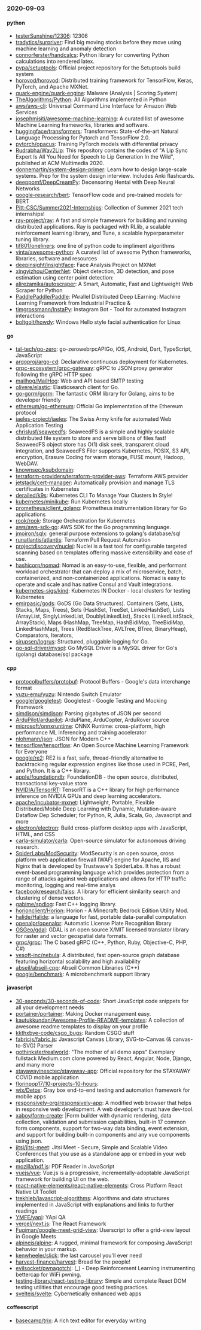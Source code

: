 ### 2020-09-03

#### python
* [testerSunshine/12306](https://github.com/testerSunshine/12306): 12306
* [tradytics/surpriver](https://github.com/tradytics/surpriver): Find big moving stocks before they move using machine learning and anomaly detection
* [connorferster/handcalcs](https://github.com/connorferster/handcalcs): Python library for converting Python calculations into rendered latex.
* [pypa/setuptools](https://github.com/pypa/setuptools): Official project repository for the Setuptools build system
* [horovod/horovod](https://github.com/horovod/horovod): Distributed training framework for TensorFlow, Keras, PyTorch, and Apache MXNet.
* [quark-engine/quark-engine](https://github.com/quark-engine/quark-engine): Malware (Analysis | Scoring System)
* [TheAlgorithms/Python](https://github.com/TheAlgorithms/Python): All Algorithms implemented in Python
* [aws/aws-cli](https://github.com/aws/aws-cli): Universal Command Line Interface for Amazon Web Services
* [josephmisiti/awesome-machine-learning](https://github.com/josephmisiti/awesome-machine-learning): A curated list of awesome Machine Learning frameworks, libraries and software.
* [huggingface/transformers](https://github.com/huggingface/transformers): Transformers: State-of-the-art Natural Language Processing for Pytorch and TensorFlow 2.0.
* [pytorch/opacus](https://github.com/pytorch/opacus): Training PyTorch models with differential privacy
* [Rudrabha/Wav2Lip](https://github.com/Rudrabha/Wav2Lip): This repository contains the codes of "A Lip Sync Expert Is All You Need for Speech to Lip Generation In the Wild", published at ACM Multimedia 2020.
* [donnemartin/system-design-primer](https://github.com/donnemartin/system-design-primer): Learn how to design large-scale systems. Prep for the system design interview. Includes Anki flashcards.
* [deeppomf/DeepCreamPy](https://github.com/deeppomf/DeepCreamPy): Decensoring Hentai with Deep Neural Networks
* [google-research/bert](https://github.com/google-research/bert): TensorFlow code and pre-trained models for BERT
* [Pitt-CSC/Summer2021-Internships](https://github.com/Pitt-CSC/Summer2021-Internships): Collection of Summer 2021 tech internships!
* [ray-project/ray](https://github.com/ray-project/ray): A fast and simple framework for building and running distributed applications. Ray is packaged with RLlib, a scalable reinforcement learning library, and Tune, a scalable hyperparameter tuning library.
* [tjf801/oneliners](https://github.com/tjf801/oneliners): one line of python code to impliment algorithms
* [vinta/awesome-python](https://github.com/vinta/awesome-python): A curated list of awesome Python frameworks, libraries, software and resources
* [deepinsight/insightface](https://github.com/deepinsight/insightface): Face Analysis Project on MXNet
* [xingyizhou/CenterNet](https://github.com/xingyizhou/CenterNet): Object detection, 3D detection, and pose estimation using center point detection:
* [alirezamika/autoscraper](https://github.com/alirezamika/autoscraper): A Smart, Automatic, Fast and Lightweight Web Scraper for Python
* [PaddlePaddle/Paddle](https://github.com/PaddlePaddle/Paddle): PArallel Distributed Deep LEarning: Machine Learning Framework from Industrial Practice &
* [timgrossmann/InstaPy](https://github.com/timgrossmann/InstaPy):  Instagram Bot - Tool for automated Instagram interactions
* [boltgolt/howdy](https://github.com/boltgolt/howdy):  Windows Hello style facial authentication for Linux

#### go
* [tal-tech/go-zero](https://github.com/tal-tech/go-zero): go-zerowebrpcAPIGo, iOS, Android, Dart, TypeScript, JavaScript
* [argoproj/argo-cd](https://github.com/argoproj/argo-cd): Declarative continuous deployment for Kubernetes.
* [grpc-ecosystem/grpc-gateway](https://github.com/grpc-ecosystem/grpc-gateway): gRPC to JSON proxy generator following the gRPC HTTP spec
* [mailhog/MailHog](https://github.com/mailhog/MailHog): Web and API based SMTP testing
* [olivere/elastic](https://github.com/olivere/elastic): Elasticsearch client for Go.
* [go-gorm/gorm](https://github.com/go-gorm/gorm): The fantastic ORM library for Golang, aims to be developer friendly
* [ethereum/go-ethereum](https://github.com/ethereum/go-ethereum): Official Go implementation of the Ethereum protocol
* [jaeles-project/jaeles](https://github.com/jaeles-project/jaeles): The Swiss Army knife for automated Web Application Testing
* [chrislusf/seaweedfs](https://github.com/chrislusf/seaweedfs): SeaweedFS is a simple and highly scalable distributed file system to store and serve billions of files fast! SeaweedFS object store has O(1) disk seek, transparent cloud integration, and SeaweedFS Filer supports Kubernetes, POSIX, S3 API, encryption, Erasure Coding for warm storage, FUSE mount, Hadoop, WebDAV.
* [knownsec/ksubdomain](https://github.com/knownsec/ksubdomain): 
* [terraform-providers/terraform-provider-aws](https://github.com/terraform-providers/terraform-provider-aws): Terraform AWS provider
* [jetstack/cert-manager](https://github.com/jetstack/cert-manager): Automatically provision and manage TLS certificates in Kubernetes
* [derailed/k9s](https://github.com/derailed/k9s):  Kubernetes CLI To Manage Your Clusters In Style!
* [kubernetes/minikube](https://github.com/kubernetes/minikube): Run Kubernetes locally
* [prometheus/client_golang](https://github.com/prometheus/client_golang): Prometheus instrumentation library for Go applications
* [rook/rook](https://github.com/rook/rook): Storage Orchestration for Kubernetes
* [aws/aws-sdk-go](https://github.com/aws/aws-sdk-go): AWS SDK for the Go programming language.
* [jmoiron/sqlx](https://github.com/jmoiron/sqlx): general purpose extensions to golang's database/sql
* [runatlantis/atlantis](https://github.com/runatlantis/atlantis): Terraform Pull Request Automation
* [projectdiscovery/nuclei](https://github.com/projectdiscovery/nuclei): Nuclei is a fast tool for configurable targeted scanning based on templates offering massive extensibility and ease of use.
* [hashicorp/nomad](https://github.com/hashicorp/nomad): Nomad is an easy-to-use, flexible, and performant workload orchestrator that can deploy a mix of microservice, batch, containerized, and non-containerized applications. Nomad is easy to operate and scale and has native Consul and Vault integrations.
* [kubernetes-sigs/kind](https://github.com/kubernetes-sigs/kind): Kubernetes IN Docker - local clusters for testing Kubernetes
* [emirpasic/gods](https://github.com/emirpasic/gods): GoDS (Go Data Structures). Containers (Sets, Lists, Stacks, Maps, Trees), Sets (HashSet, TreeSet, LinkedHashSet), Lists (ArrayList, SinglyLinkedList, DoublyLinkedList), Stacks (LinkedListStack, ArrayStack), Maps (HashMap, TreeMap, HashBidiMap, TreeBidiMap, LinkedHashMap), Trees (RedBlackTree, AVLTree, BTree, BinaryHeap), Comparators, Iterators, 
* [sirupsen/logrus](https://github.com/sirupsen/logrus): Structured, pluggable logging for Go.
* [go-sql-driver/mysql](https://github.com/go-sql-driver/mysql): Go MySQL Driver is a MySQL driver for Go's (golang) database/sql package

#### cpp
* [protocolbuffers/protobuf](https://github.com/protocolbuffers/protobuf): Protocol Buffers - Google's data interchange format
* [yuzu-emu/yuzu](https://github.com/yuzu-emu/yuzu): Nintendo Switch Emulator
* [google/googletest](https://github.com/google/googletest): Googletest - Google Testing and Mocking Framework
* [simdjson/simdjson](https://github.com/simdjson/simdjson): Parsing gigabytes of JSON per second
* [ArduPilot/ardupilot](https://github.com/ArduPilot/ardupilot): ArduPlane, ArduCopter, ArduRover source
* [microsoft/onnxruntime](https://github.com/microsoft/onnxruntime): ONNX Runtime: cross-platform, high performance ML inferencing and training accelerator
* [nlohmann/json](https://github.com/nlohmann/json): JSON for Modern C++
* [tensorflow/tensorflow](https://github.com/tensorflow/tensorflow): An Open Source Machine Learning Framework for Everyone
* [google/re2](https://github.com/google/re2): RE2 is a fast, safe, thread-friendly alternative to backtracking regular expression engines like those used in PCRE, Perl, and Python. It is a C++ library.
* [apple/foundationdb](https://github.com/apple/foundationdb): FoundationDB - the open source, distributed, transactional key-value store
* [NVIDIA/TensorRT](https://github.com/NVIDIA/TensorRT): TensorRT is a C++ library for high performance inference on NVIDIA GPUs and deep learning accelerators.
* [apache/incubator-mxnet](https://github.com/apache/incubator-mxnet): Lightweight, Portable, Flexible Distributed/Mobile Deep Learning with Dynamic, Mutation-aware Dataflow Dep Scheduler; for Python, R, Julia, Scala, Go, Javascript and more
* [electron/electron](https://github.com/electron/electron): Build cross-platform desktop apps with JavaScript, HTML, and CSS
* [carla-simulator/carla](https://github.com/carla-simulator/carla): Open-source simulator for autonomous driving research.
* [SpiderLabs/ModSecurity](https://github.com/SpiderLabs/ModSecurity): ModSecurity is an open source, cross platform web application firewall (WAF) engine for Apache, IIS and Nginx that is developed by Trustwave's SpiderLabs. It has a robust event-based programming language which provides protection from a range of attacks against web applications and allows for HTTP traffic monitoring, logging and real-time analys
* [facebookresearch/faiss](https://github.com/facebookresearch/faiss): A library for efficient similarity search and clustering of dense vectors.
* [gabime/spdlog](https://github.com/gabime/spdlog): Fast C++ logging library.
* [horionclient/Horion](https://github.com/horionclient/Horion): Horion - A Minecraft: Bedrock Edition Utility Mod.
* [halide/Halide](https://github.com/halide/Halide): a language for fast, portable data-parallel computation
* [openalpr/openalpr](https://github.com/openalpr/openalpr): Automatic License Plate Recognition library
* [OSGeo/gdal](https://github.com/OSGeo/gdal): GDAL is an open source X/MIT licensed translator library for raster and vector geospatial data formats.
* [grpc/grpc](https://github.com/grpc/grpc): The C based gRPC (C++, Python, Ruby, Objective-C, PHP, C#)
* [vesoft-inc/nebula](https://github.com/vesoft-inc/nebula): A distributed, fast open-source graph database featuring horizontal scalability and high availability
* [abseil/abseil-cpp](https://github.com/abseil/abseil-cpp): Abseil Common Libraries (C++)
* [google/benchmark](https://github.com/google/benchmark): A microbenchmark support library

#### javascript
* [30-seconds/30-seconds-of-code](https://github.com/30-seconds/30-seconds-of-code): Short JavaScript code snippets for all your development needs
* [portainer/portainer](https://github.com/portainer/portainer): Making Docker management easy.
* [kautukkundan/Awesome-Profile-README-templates](https://github.com/kautukkundan/Awesome-Profile-README-templates): A collection of awesome readme templates to display on your profile
* [kkthxbye-code/csgo_bugs](https://github.com/kkthxbye-code/csgo_bugs): Random CSGO stuff
* [fabricjs/fabric.js](https://github.com/fabricjs/fabric.js): Javascript Canvas Library, SVG-to-Canvas (& canvas-to-SVG) Parser
* [gothinkster/realworld](https://github.com/gothinkster/realworld): "The mother of all demo apps"  Exemplary fullstack Medium.com clone powered by React, Angular, Node, Django, and many more 
* [stayawayinesctec/stayaway-app](https://github.com/stayawayinesctec/stayaway-app): Official repository for the STAYAWAY COVID mobile application
* [florinpop17/10-projects-10-hours](https://github.com/florinpop17/10-projects-10-hours): 
* [wix/Detox](https://github.com/wix/Detox): Gray box end-to-end testing and automation framework for mobile apps
* [responsively-org/responsively-app](https://github.com/responsively-org/responsively-app): A modified web browser that helps in responsive web development. A web developer's must have dev-tool.
* [xaboy/form-create](https://github.com/xaboy/form-create):  |Form builder with dynamic rendering, data collection, validation and submission capabilities, built-in 17 common form components, support for two-way data binding, event extension, and support for building built-in components and any vue components using json.
* [jitsi/jitsi-meet](https://github.com/jitsi/jitsi-meet): Jitsi Meet - Secure, Simple and Scalable Video Conferences that you use as a standalone app or embed in your web application.
* [mozilla/pdf.js](https://github.com/mozilla/pdf.js): PDF Reader in JavaScript
* [vuejs/vue](https://github.com/vuejs/vue):  Vue.js is a progressive, incrementally-adoptable JavaScript framework for building UI on the web.
* [react-native-elements/react-native-elements](https://github.com/react-native-elements/react-native-elements): Cross Platform React Native UI Toolkit
* [trekhleb/javascript-algorithms](https://github.com/trekhleb/javascript-algorithms):  Algorithms and data structures implemented in JavaScript with explanations and links to further readings
* [YMFE/yapi](https://github.com/YMFE/yapi): YApi QA
* [vercel/next.js](https://github.com/vercel/next.js): The React Framework
* [Fugiman/google-meet-grid-view](https://github.com/Fugiman/google-meet-grid-view): Userscript to offer a grid-view layout in Google Meets
* [alpinejs/alpine](https://github.com/alpinejs/alpine): A rugged, minimal framework for composing JavaScript behavior in your markup.
* [kenwheeler/slick](https://github.com/kenwheeler/slick): the last carousel you'll ever need
* [harvest-finance/harvest](https://github.com/harvest-finance/harvest): Bread for the people!
* [evilsocket/pwnagotchi](https://github.com/evilsocket/pwnagotchi): (_) - Deep Reinforcement Learning instrumenting bettercap for WiFi pwning.
* [testing-library/react-testing-library](https://github.com/testing-library/react-testing-library):  Simple and complete React DOM testing utilities that encourage good testing practices.
* [sveltejs/svelte](https://github.com/sveltejs/svelte): Cybernetically enhanced web apps

#### coffeescript
* [basecamp/trix](https://github.com/basecamp/trix): A rich text editor for everyday writing
